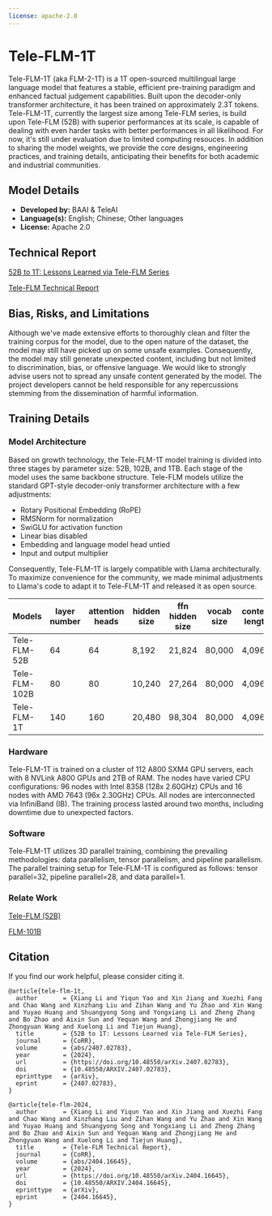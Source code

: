 ```yaml
---
license: apache-2.0
---
```


# Tele-FLM-1T
Tele-FLM-1T (aka FLM-2-1T) is a 1T open-sourced multilingual large language model that features a stable, efficient pre-training paradigm and enhanced factual judgement capabilities. 
Built upon the decoder-only transformer architecture, it has been trained on approximately 2.3T tokens.
Tele-FLM-1T, currently the largest size among Tele-FLM series, is build upon Tele-FLM (52B) with superior performances at its scale, is capable of dealing with even harder tasks with better performances in all likelihood. 
For now, it's still under evaluation due to limited computing resouces.
In addition to sharing the model weights, we provide the core designs, engineering practices, and training details, anticipating their benefits for both academic and industrial communities.

## Model Details

- **Developed by:** BAAI & TeleAI
- **Language(s):** English; Chinese; Other languages
- **License:** Apache 2.0

## Technical Report

[52B to 1T: Lessons Learned via Tele-FLM Series](https://arxiv.org/pdf/2407.02783)

[Tele-FLM Technical Report](https://arxiv.org/pdf/2404.16645)

## Bias, Risks, and Limitations

Although we've made extensive efforts to thoroughly clean and filter the training corpus for the model, due to the open nature of the dataset, the model may still have picked up on some unsafe examples. Consequently, the model may still generate unexpected content, including but not limited to discrimination, bias, or offensive language. We would like to strongly advise users not to spread any unsafe content generated by the model. The project developers cannot be held responsible for any repercussions stemming from the dissemination of harmful information.



## Training Details

### Model Architecture
Based on growth technology, the Tele-FLM-1T model training is divided into three stages by parameter size: 52B, 102B, and 1TB. Each stage of the model uses the same backbone structure. Tele-FLM models utilize the standard GPT-style decoder-only transformer architecture with a few adjustments: 
- Rotary Positional Embedding (RoPE)
- RMSNorm for normalization
- SwiGLU for activation function
- Linear bias disabled
- Embedding and language model head untied
- Input and output multiplier

Consequently, Tele-FLM-1T is largely compatible with Llama architecturally.
To maximize convenience for the community, we made minimal adjustments to Llama's code to adapt it to Tele-FLM-1T and released it as open source.


| Models        | layer<br>number | attention<br>heads | hidden<br>size | ffn hidden<br>size | vocab<br>size | context<br>length | params<br>count |
| ------------- | --------------- | ------------------ | -------------- | ------------------ | ------------- | ----------------- | --------------- |
| Tele-FLM-52B  | 64              | 64                 | 8,192          | 21,824             | 80,000        | 4,096             | 52.85 B         |
| Tele-FLM-102B | 80              | 80                 | 10,240         | 27,264             | 80,000        | 4,096             | 102.3 B         |
| Tele-FLM-1T   | 140             | 160                | 20,480         | 98,304             | 80,000        | 4,096             | 1,083.74 B      |


### Hardware

Tele-FLM-1T is trained on a cluster of 112 A800 SXM4 GPU servers, each with 8 NVLink A800 GPUs and 2TB of RAM. 
The nodes have varied CPU configurations: 96 nodes with Intel 8358 (128x 2.60GHz) CPUs and 16 nodes with AMD 7643 (96x 2.30GHz) CPUs. 
All nodes are interconnected via InfiniBand (IB). The training process lasted around two months, including downtime due to unexpected factors.

### Software

Tele-FLM-1T utilizes 3D parallel training, combining the prevailing methodologies: data parallelism, tensor parallelism, and pipeline parallelism.
The parallel training setup for Tele-FLM-1T is configured as follows: tensor parallel=32, pipeline parallel=28, and data parallel=1.

### Relate Work
[Tele-FLM (52B)](https://huggingface.co/CofeAI/Tele-FLM)

[FLM-101B](https://huggingface.co/CofeAI/FLM-101B)

## Citation
If you find our work helpful, please consider citing it.
```
@article{tele-flm-1t,
  author       = {Xiang Li and Yiqun Yao and Xin Jiang and Xuezhi Fang and Chao Wang and Xinzhang Liu and Zihan Wang and Yu Zhao and Xin Wang and Yuyao Huang and Shuangyong Song and Yongxiang Li and Zheng Zhang and Bo Zhao and Aixin Sun and Yequan Wang and Zhongjiang He and Zhongyuan Wang and Xuelong Li and Tiejun Huang},
  title        = {52B to 1T: Lessons Learned via Tele-FLM Series},
  journal      = {CoRR},
  volume       = {abs/2407.02783},
  year         = {2024},
  url          = {https://doi.org/10.48550/arXiv.2407.02783},
  doi          = {10.48550/ARXIV.2407.02783},
  eprinttype   = {arXiv},
  eprint       = {2407.02783},
}

@article{tele-flm-2024,
  author       = {Xiang Li and Yiqun Yao and Xin Jiang and Xuezhi Fang and Chao Wang and Xinzhang Liu and Zihan Wang and Yu Zhao and Xin Wang and Yuyao Huang and Shuangyong Song and Yongxiang Li and Zheng Zhang and Bo Zhao and Aixin Sun and Yequan Wang and Zhongjiang He and Zhongyuan Wang and Xuelong Li and Tiejun Huang},
  title        = {Tele-FLM Technical Report},
  journal      = {CoRR},
  volume       = {abs/2404.16645},
  year         = {2024},
  url          = {https://doi.org/10.48550/arXiv.2404.16645},
  doi          = {10.48550/ARXIV.2404.16645},
  eprinttype   = {arXiv},
  eprint       = {2404.16645},
}
```